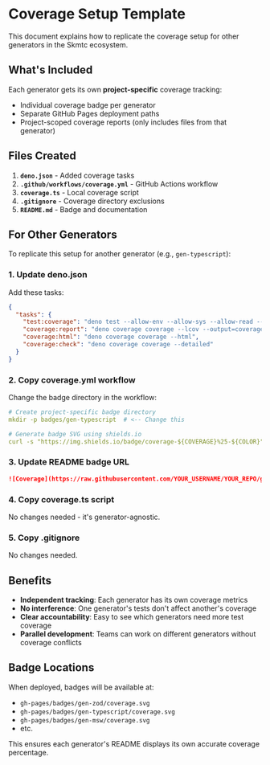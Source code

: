 # Coverage Setup Template

This document explains how to replicate the coverage setup for other generators in the Skmtc ecosystem.

## What's Included

Each generator gets its own **project-specific** coverage tracking:
- Individual coverage badge per generator
- Separate GitHub Pages deployment paths
- Project-scoped coverage reports (only includes files from that generator)

## Files Created

1. **`deno.json`** - Added coverage tasks
2. **`.github/workflows/coverage.yml`** - GitHub Actions workflow
3. **`coverage.ts`** - Local coverage script
4. **`.gitignore`** - Coverage directory exclusions
5. **`README.md`** - Badge and documentation

## For Other Generators

To replicate this setup for another generator (e.g., `gen-typescript`):

### 1. Update deno.json
Add these tasks:
```json
{
  "tasks": {
    "test:coverage": "deno test --allow-env --allow-sys --allow-read --coverage=coverage",
    "coverage:report": "deno coverage coverage --lcov --output=coverage.lcov",
    "coverage:html": "deno coverage coverage --html",
    "coverage:check": "deno coverage coverage --detailed"
  }
}
```

### 2. Copy coverage.yml workflow
Change the badge directory in the workflow:
```yaml
# Create project-specific badge directory
mkdir -p badges/gen-typescript  # <-- Change this

# Generate badge SVG using shields.io
curl -s "https://img.shields.io/badge/coverage-${COVERAGE}%25-${COLOR}" > badges/gen-typescript/coverage.svg  # <-- And this
```

### 3. Update README badge URL
```markdown
![Coverage](https://raw.githubusercontent.com/YOUR_USERNAME/YOUR_REPO/gh-pages/badges/gen-typescript/coverage.svg)
```

### 4. Copy coverage.ts script
No changes needed - it's generator-agnostic.

### 5. Copy .gitignore
No changes needed.

## Benefits

- **Independent tracking**: Each generator has its own coverage metrics
- **No interference**: One generator's tests don't affect another's coverage
- **Clear accountability**: Easy to see which generators need more test coverage
- **Parallel development**: Teams can work on different generators without coverage conflicts

## Badge Locations

When deployed, badges will be available at:
- `gh-pages/badges/gen-zod/coverage.svg`
- `gh-pages/badges/gen-typescript/coverage.svg`
- `gh-pages/badges/gen-msw/coverage.svg`
- etc.

This ensures each generator's README displays its own accurate coverage percentage.